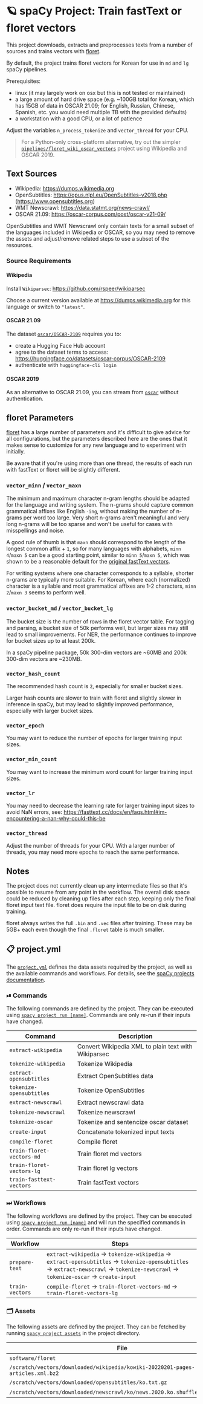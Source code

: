 <!-- SPACY PROJECT: AUTO-GENERATED DOCS START (do not remove) -->

# 🪐 spaCy Project: Train fastText or floret vectors

This project downloads, extracts and preprocesses texts from a number of
sources and trains vectors with [floret](https://github.com/explosion/floret).

By default, the project trains floret vectors for Korean for use in `md` and
`lg` spaCy pipelines.

Prerequisites:
- linux (it may largely work on osx but this is not tested or maintained)
- a large amount of hard drive space (e.g. ~100GB total for Korean, which has
  15GB of data in OSCAR 21.09; for English, Russian, Chinese, Spanish, etc.
  you would need multiple TB with the provided defaults)
- a workstation with a good CPU, or a lot of patience

Adjust the variables `n_process_tokenize` and `vector_thread` for your CPU.

> For a Python-only cross-platform alternative, try out the simpler
> [`pipelines/floret_wiki_oscar_vectors`](https://github.com/explosion/projects/tree/v3/pipelines/floret_wiki_oscar_vectors)
> project using Wikipedia and OSCAR 2019.

## Text Sources

- Wikipedia: https://dumps.wikimedia.org
- OpenSubtitles: https://opus.nlpl.eu/OpenSubtitles-v2018.php (https://www.opensubtitles.org)
- WMT Newscrawl: https://data.statmt.org/news-crawl/
- OSCAR 21.09: https://oscar-corpus.com/post/oscar-v21-09/

OpenSubtitles and WMT Newscrawl only contain texts for a small subset of the
languages included in Wikipedia or OSCAR, so you may need to remove the
assets and adjust/remove related steps to use a subset of the resources.

### Source Requirements

#### Wikipedia

Install `Wikiparsec`: https://github.com/rspeer/wikiparsec

Choose a current version available at https://dumps.wikimedia.org for this
language or switch to `"latest"`.

#### OSCAR 21.09

The dataset [`oscar/OSCAR-2109`](https://huggingface.co/datasets/oscar-corpus/OSCAR-2109) requires you to:
- create a Hugging Face Hub account
- agree to the dataset terms to access: https://huggingface.co/datasets/oscar-corpus/OSCAR-2109
- authenticate with `huggingface-cli login`

#### OSCAR 2019

As an alternative to OSCAR 21.09, you can stream from
[`oscar`](https://huggingface.co/datasets/oscar) without authentication.

## floret Parameters

[floret](https://github.com/explosion/floret) has a large number of
parameters and it's difficult to give advice for all configurations, but the
parameters described here are the ones that it makes sense to customize for
any new language and to experiment with initially.

Be aware that if you're using more than one thread, the results of each run
with fastText or floret will be slightly different.

### `vector_minn` / `vector_maxn`

The minimum and maximum character n-gram lengths should be adapted for the
language and writing system. The n-grams should capture common grammatical
affixes like English `-ing`, without making the number of n-grams per word
too large. Very short n-grams aren't meaningful and very long n-grams will be
too sparse and won't be useful for cases with misspellings and noise.

A good rule of thumb is that `maxn` should correspond to the length of the
longest common affix + `1`, so for many languages with alphabets, `minn
4`/`maxn 5` can be a good starting point, similar to `minn 5`/`maxn 5`, which
was shown to be a reasonable default for the [original fastText
vectors](https://fasttext.cc/docs/en/crawl-vectors.html).

For writing systems where one character corresponds to a syllable, shorter
n-grams are typically more suitable. For Korean, where each (normalized)
character is a syllable and most grammatical affixes are 1-2 characters,
`minn 2`/`maxn 3` seems to perform well.

### `vector_bucket_md` / `vector_bucket_lg`

The bucket size is the number of rows in the floret vector table. For
tagging and parsing, a bucket size of 50k performs well, but larger sizes may
still lead to small improvements. For NER, the performance continues to
improve for bucket sizes up to at least 200k.

In a spaCy pipeline package, 50k 300-dim vectors are ~60MB and 200k 300-dim
vectors are ~230MB.

### `vector_hash_count`

The recommended hash count is `2`, especially for smaller bucket sizes.

Larger hash counts are slower to train with floret and slightly slower in
inference in spaCy, but may lead to slightly improved performance, especially
with larger bucket sizes.

### `vector_epoch`

You may want to reduce the number of epochs for larger training input sizes.

### `vector_min_count`

You may want to increase the minimum word count for larger training input
sizes.

### `vector_lr`

You may need to decrease the learning rate for larger training input sizes to
avoid NaN errors, see:
https://fasttext.cc/docs/en/faqs.html#im-encountering-a-nan-why-could-this-be

### `vector_thread`

Adjust the number of threads for your CPU. With a larger number of threads,
you may need more epochs to reach the same performance.

## Notes

The project does not currently clean up any intermediate files so that it's
possible to resume from any point in the workflow. The overall disk space
could be reduced by cleaning up files after each step, keeping only the final
floret input text file. floret does require the input file to be on disk
during training.

floret always writes the full `.bin` and `.vec` files after training. These
may be 5GB+ each even though the final `.floret` table is much smaller.


## 📋 project.yml

The [`project.yml`](project.yml) defines the data assets required by the
project, as well as the available commands and workflows. For details, see the
[spaCy projects documentation](https://spacy.io/usage/projects).

### ⏯ Commands

The following commands are defined by the project. They
can be executed using [`spacy project run [name]`](https://spacy.io/api/cli#project-run).
Commands are only re-run if their inputs have changed.

| Command | Description |
| --- | --- |
| `extract-wikipedia` | Convert Wikipedia XML to plain text with Wikiparsec |
| `tokenize-wikipedia` | Tokenize Wikipedia |
| `extract-opensubtitles` | Extract OpenSubtitles data |
| `tokenize-opensubtitles` | Tokenize OpenSubtitles |
| `extract-newscrawl` | Extract newscrawl data |
| `tokenize-newscrawl` | Tokenize newscrawl |
| `tokenize-oscar` | Tokenize and sentencize oscar dataset |
| `create-input` | Concatenate tokenized input texts |
| `compile-floret` | Compile floret |
| `train-floret-vectors-md` | Train floret md vectors |
| `train-floret-vectors-lg` | Train floret lg vectors |
| `train-fasttext-vectors` | Train fastText vectors |

### ⏭ Workflows

The following workflows are defined by the project. They
can be executed using [`spacy project run [name]`](https://spacy.io/api/cli#project-run)
and will run the specified commands in order. Commands are only re-run if their
inputs have changed.

| Workflow | Steps |
| --- | --- |
| `prepare-text` | `extract-wikipedia` &rarr; `tokenize-wikipedia` &rarr; `extract-opensubtitles` &rarr; `tokenize-opensubtitles` &rarr; `extract-newscrawl` &rarr; `tokenize-newscrawl` &rarr; `tokenize-oscar` &rarr; `create-input` |
| `train-vectors` | `compile-floret` &rarr; `train-floret-vectors-md` &rarr; `train-floret-vectors-lg` |

### 🗂 Assets

The following assets are defined by the project. They can
be fetched by running [`spacy project assets`](https://spacy.io/api/cli#project-assets)
in the project directory.

| File | Source | Description |
| --- | --- | --- |
| `software/floret` | Git |  |
| `/scratch/vectors/downloaded/wikipedia/kowiki-20220201-pages-articles.xml.bz2` | URL |  |
| `/scratch/vectors/downloaded/opensubtitles/ko.txt.gz` | URL |  |
| `/scratch/vectors/downloaded/newscrawl/ko/news.2020.ko.shuffled.deduped.gz` | URL |  |

<!-- SPACY PROJECT: AUTO-GENERATED DOCS END (do not remove) -->
